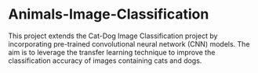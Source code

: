 # Animals-Image-Classification
This project extends the Cat-Dog Image Classification project by incorporating pre-trained convolutional neural network (CNN) models. The aim is to leverage the transfer learning technique to improve the classification accuracy of images containing cats and dogs.
